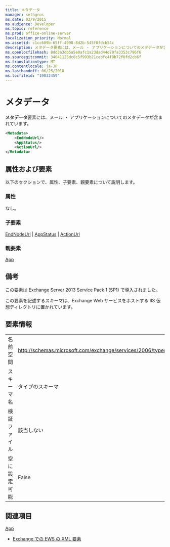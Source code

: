 ```yaml
---
title: メタデータ
manager: sethgros
ms.date: 03/9/2015
ms.audience: Developer
ms.topic: reference
ms.prod: office-online-server
localization_priority: Normal
ms.assetid: c1cc609b-65ff-4998-8d2b-545f0fdcb54c
description: メタデータ要素には、メール ・ アプリケーションについてのメタデータが含まれています。
ms.openlocfilehash: 8dd3a3db5a5e0afc1a23dad44d70fa3353c796f6
ms.sourcegitcommit: 34041125dc8c5f993b21cebfc4f8b72f0fd2cb6f
ms.translationtype: MT
ms.contentlocale: ja-JP
ms.lasthandoff: 06/25/2018
ms.locfileid: "19832459"
---
```

# <a name="metadata"></a>メタデータ

**メタデータ**要素には、メール ・ アプリケーションについてのメタデータが含まれています。 
  
```XML
<Metadata>
    <EndNodeUrl/>
    <AppStatus/>
    <ActionUrl/>
</Metadata>
```

## <a name="attributes-and-elements"></a>属性および要素

以下のセクションで、属性、子要素、親要素について説明します。
  
### <a name="attributes"></a>属性

なし。
  
### <a name="child-elements"></a>子要素

[EndNodeUrl](endnodeurl.md) | [AppStatus](appstatus-ex15websvcsotherref.md) | [ActionUrl](actionurl.md)
  
### <a name="parent-elements"></a>親要素

[App](app.md)
  
## <a name="remarks"></a>備考

この要素は Exchange Server 2013 Service Pack 1 (SP1) で導入されました。
  
この要素を記述するスキーマは、Exchange Web サービスをホストする IIS 仮想ディレクトリに置かれています。
  
## <a name="element-information"></a>要素情報

|||
|:-----|:-----|
|名前空間  <br/> | http://schemas.microsoft.com/exchange/services/2006/types  <br/> |
|スキーマ名  <br/> |タイプのスキーマ  <br/> |
|検証ファイル  <br/> |該当しない  <br/> |
|空に設定可能  <br/> |False  <br/> |
   
## <a name="see-also"></a>関連項目



[App](app.md)


- [Exchange での EWS の XML 要素](ews-xml-elements-in-exchange.md)

